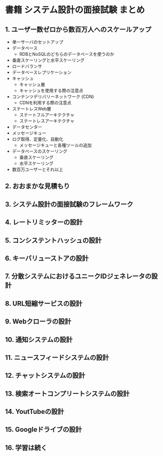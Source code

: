 # 書籍 システム設計の面接試験 まとめ

## 1. ユーザー数ゼロから数百万人へのスケールアップ

- 単一サーバのセットアップ
- データベース
  - RDBとNoSQLのどちらのデータベースを使うのか
- 垂直スケーリングと水平スケーリング
- ロードバランサ
- データベースレプリケーション
- キャッシュ
  - キャッシュ層
  - キャッシュを使用する際の注意点
- コンテンツデリバリーネットワーク (CDN)
  - CDNを利用する際の注意点
- ステートレスWeb層
  - ステートフルアーキテクチャ
  - ステートレスアーキテクチャ
- データセンター
- メッセージキュー
- ログ取得、定量化、自動化
  - メッセージキューと各種ツールの追加
- データベースのスケーリング
  - 垂直スケーリング
  - 水平スケーリング
- 数百万ユーザーとそれ以上

## 2. おおまかな見積もり

## 3. システム設計の面接試験のフレームワーク

## 4. レートリミッターの設計

## 5. コンシステントハッシュの設計

## 6. キーバリューストアの設計

## 7. 分散システムにおけるユニークIDジェネレータの設計

## 8. URL短縮サービスの設計

## 9. Webクローラの設計

## 10. 通知システムの設計

## 11. ニュースフィードシステムの設計

## 12. チャットシステムの設計

## 13. 検索オートコンプリートシステムの設計

## 14. YoutTubeの設計

## 15. Googleドライブの設計

## 16. 学習は続く

